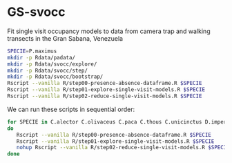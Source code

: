 # GS-svocc
Fit single visit occupancy models to data from camera trap and walking transects in the Gran Sabana, Venezuela



```sh
SPECIE=P.maximus
mkdir -p Rdata/padata/
mkdir -p Rdata/svocc/explore/
mkdir -p Rdata/svocc/step/
mkdir -p Rdata/svocc/bootstrap/
Rscript --vanilla R/step00-presence-absence-dataframe.R $SPECIE
Rscript --vanilla R/step01-explore-single-visit-models.R $SPECIE
Rscript --vanilla R/step02-reduce-single-visit-models.R $SPECIE

```


We can run these scripts in sequential order:

```sh
for SPECIE in C.alector C.olivaceus C.paca C.thous C.unicinctus D.imperfecta D.kappleri D.leporina D.marsupialis D.novemcinctus E.barbara H.hydrochaeris L.pardalis L.rufaxilla L.tigrinus L.wiedii M.americana M.gouazoubira M.pratti M.tridactyla N.nasua O.virginianus P.concolor P.maximus P.onca P.tajacu S.venaticus T.major T.pecari T.terrestris T.tetradactyla
do
   Rscript --vanilla R/step00-presence-absence-dataframe.R $SPECIE
   Rscript --vanilla R/step01-explore-single-visit-models.R $SPECIE
   nohup Rscript --vanilla R/step02-reduce-single-visit-models.R $SPECIE > nohup-${SPECIE}.out &
done

```

